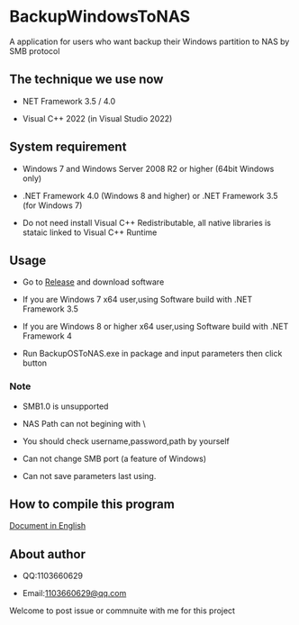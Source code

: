 # BackupWindowsToNAS

A application for users who want backup their Windows partition to NAS by SMB protocol  

## The technique we use now

* NET Framework 3.5 / 4.0  

* Visual C++ 2022 (in Visual Studio 2022)  

## System requirement

* Windows 7 and Windows Server 2008 R2 or higher (64bit Windows only)  

* .NET Framework 4.0 (Windows 8 and higher) or .NET Framework 3.5 (for Windows 7)

* Do not need install Visual C++ Redistributable, all native libraries is stataic linked to Visual C++ Runtime  

## Usage

* Go to [Release](https://github.com/Liu-Zhiying/BackupWindowsToNAS/releases) and download software  

* If you are Windows 7 x64 user,using Software build with .NET Framework 3.5

* If you are Windows 8 or higher x64 user,using Software build with .NET Framework 4

* Run BackupOSToNAS.exe in package and input parameters then click button

### Note

* SMB1.0 is unsupported

* NAS Path can not begining with \

* You should check username,password,path by yourself

* Can not change SMB port (a feature of Windows)

* Can not save parameters last using.

## How to compile this program

[Document in English](README_COMPILE_EN_US.md)

## About author

* QQ:1103660629

* Email:1103660629@qq.com  

Welcome to post issue or commnuite with me for this project
